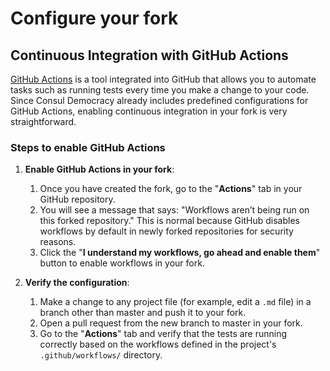# Configure your fork

## Continuous Integration with GitHub Actions

[GitHub Actions](https://docs.github.com/en/actions) is a tool integrated into GitHub that allows you to automate tasks such as running tests every time you make a change to your code. Since Consul Democracy already includes predefined configurations for GitHub Actions, enabling continuous integration in your fork is very straightforward.

### Steps to enable GitHub Actions

1. **Enable GitHub Actions in your fork**:
   1. Once you have created the fork, go to the "**Actions**" tab in your GitHub repository.
   1. You will see a message that says: "Workflows aren’t being run on this forked repository." This is normal because GitHub disables workflows by default in newly forked repositories for security reasons.
   1. Click the "**I understand my workflows, go ahead and enable them**" button to enable workflows in your fork.

2. **Verify the configuration**:
   1. Make a change to any project file (for example, edit a `.md` file) in a branch other than master and push it to your fork.
   1. Open a pull request from the new branch to master in your fork.
   1. Go to the "**Actions**" tab and verify that the tests are running correctly based on the workflows defined in the project's `.github/workflows/` directory.
